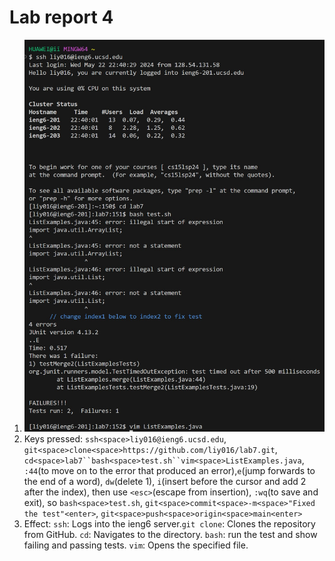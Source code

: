 # Lab report 4
1. ![image](lab4.jpg)<br>
2. Keys pressed: `ssh<space>liy016@ieng6.ucsd.edu`, `git<space>clone<space>https://github.com/liy016/lab7.git`, `cd<space>lab7``bash<space>test.sh``vim<space>ListExamples.java`, `:44`(to move on to the error that produced an error),`e`(jump forwards to the end of a word), `dw`(delete 1), `i`(insert before the cursor and add 2 after the index), then use `<esc>`(escape from insertion), `:wq`(to save and exit), so `bash<space>test.sh`, `git<space>commit<space>-m<space>"Fixed the test"<enter>`, `git<space>push<space>origin<space>main<enter>`<br>
3. Effect: `ssh`: Logs into the ieng6 server.`git clone`: Clones the repository from GitHub. `cd`: Navigates to the directory. `bash`: run the test and show failing and passing tests. `vim`: Opens the specified file.
